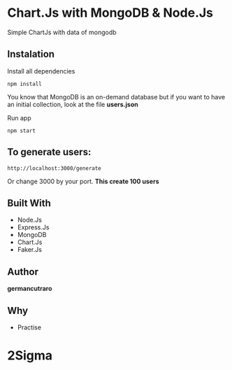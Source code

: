 # Chart.Js with MongoDB & Node.Js

Simple ChartJs with data of mongodb

## Instalation

Install all dependencies

```
npm install
```

You know that MongoDB is an on-demand database but if you want to have an initial collection, look at the file **users.json**

Run app

```
npm start
```

## To generate users:
```
http://localhost:3000/generate
```
Or change 3000 by your port. **This create 100 users**

## Built With

* Node.Js
* Express.Js
* MongoDB
* Chart.Js
* Faker.Js

## Author

**germancutraro**

## Why

* Practise
# 2Sigma
